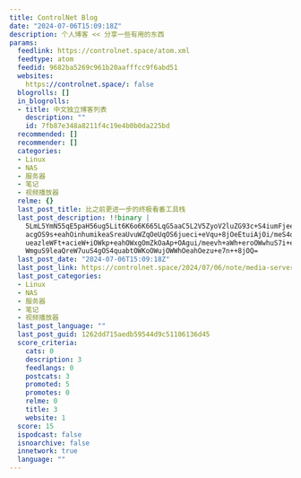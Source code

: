 ```yaml
---
title: ControlNet Blog
date: "2024-07-06T15:09:18Z"
description: 个人博客 << 分享一些有用的东西
params:
  feedlink: https://controlnet.space/atom.xml
  feedtype: atom
  feedid: 9682ba5269c961b20aafffcc9f6abd51
  websites:
    https://controlnet.space/: false
  blogrolls: []
  in_blogrolls:
  - title: 中文独立博客列表
    description: ""
    id: 7fb87e348a8211f4c19e4b0b0da225bd
  recommended: []
  recommender: []
  categories:
  - Linux
  - NAS
  - 服务器
  - 笔记
  - 视频播放器
  relme: {}
  last_post_title: 比之前更进一步的终极看番工具栈
  last_post_description: !!binary |
    5LmL5YmN55qE5paH56ug5Lit6K6o6K665LqG5aaC5L2V5ZyoV2luZG93c+S4iumFjee9ru
    acgOS9s+eahOinhumikeaSreaUvuWZqOeUqOS6jueci+eVqu+8jOeEtuiAjOi/meS4quaW
    ueazleWFt+acieW+iOWkp+eahOWxgOmZkOaAp+OAgui/meevh+aWh+eroOWwhuS7i+e7je
    WmguS9leaQreW7uuS4gOS4quabtOWKoOWujOWWhOeahOezu+e7n++8jOQ=
  last_post_date: "2024-07-06T15:09:18Z"
  last_post_link: https://controlnet.space/2024/07/06/note/media-server/
  last_post_categories:
  - Linux
  - NAS
  - 服务器
  - 笔记
  - 视频播放器
  last_post_language: ""
  last_post_guid: 1262dd715aedb59544d9c51106136d45
  score_criteria:
    cats: 0
    description: 3
    feedlangs: 0
    postcats: 3
    promoted: 5
    promotes: 0
    relme: 0
    title: 3
    website: 1
  score: 15
  ispodcast: false
  isnoarchive: false
  innetwork: true
  language: ""
---
```

